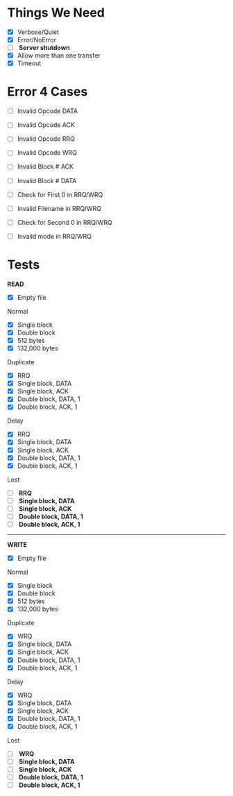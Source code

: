 # Things We Need
- [x] Verbose/Quiet
- [x] Error/NoError
- [ ] <b> Server shutdown </b>
- [x] Allow more than one transfer
- [x] Timeout

# Error 4 Cases
- [ ] Invalid Opcode DATA
- [ ] Invalid Opcode ACK
- [ ] Invalid Opcode RRQ
- [ ] Invalid Opcode WRQ
- [ ] Invalid Block # ACK
- [ ] Invalid Block # DATA
- [ ] Check for First 0 in RRQ/WRQ
- [ ] Invalid Filename in RRQ/WRQ
- [ ] Check for Second 0 in RRQ/WRQ
- [ ] Invalid mode in RRQ/WRQ


# Tests

<b> READ </b>
- [x] Empty file

Normal <br>
- [x] Single block
- [x] Double block
- [x] 512 bytes
- [x] 132,000 bytes

Duplicate <br>
- [x] RRQ
- [x] Single block, DATA
- [x] Single block, ACK
- [x] Double block, DATA, 1
- [x] Double block, ACK, 1

Delay <br>
- [x] RRQ
- [x] Single block, DATA
- [x] Single block, ACK
- [x] Double block, DATA, 1
- [x] Double block, ACK, 1

Lost <br>
- [ ] <b> RRQ </b>
- [ ] <b> Single block, DATA </b>
- [ ] <b> Single block, ACK </b>
- [ ] <b> Double block, DATA, 1 </b>
- [ ] <b> Double block, ACK, 1 </b>

<hr>

<b> WRITE </b>
- [x] Empty file

Normal <br>
- [x] Single block
- [x] Double block
- [x] 512 bytes 
- [x] 132,000 bytes

Duplicate <br>
- [x] WRQ
- [x] Single block, DATA
- [x] Single block, ACK
- [x] Double block, DATA, 1
- [x] Double block, ACK, 1

Delay <br>
- [x] WRQ
- [x] Single block, DATA
- [x] Single block, ACK
- [x] Double block, DATA, 1
- [x] Double block, ACK, 1

Lost <br>
- [ ] <b> WRQ </b>
- [ ] <b> Single block, DATA </b>
- [ ] <b> Single block, ACK </b>
- [ ] <b> Double block, DATA, 1 </b>
- [ ] <b> Double block, ACK, 1 </b>
